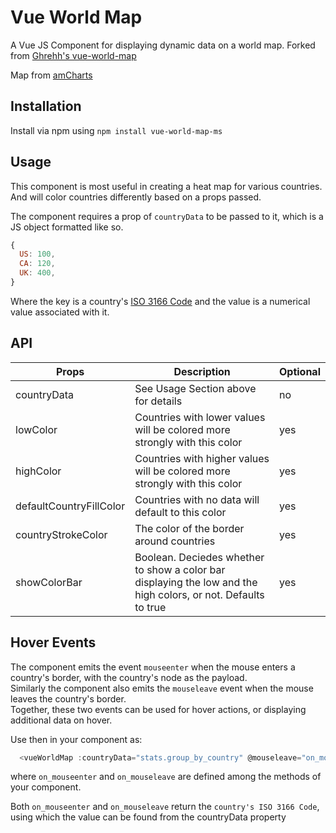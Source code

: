 # Vue World Map

A Vue JS Component for displaying dynamic data on a world map. Forked from [Ghrehh's vue-world-map](https://github.com/Ghrehh/vue-world-map)

Map from [amCharts](https://www.amcharts.com/svg-maps/?map=world)

## Installation

Install via npm using `npm install vue-world-map-ms`

## Usage

This component is most useful in creating a heat map for various countries. And
will color countries differently based on a props passed.

The component requires a prop of `countryData` to be passed to it, which is a JS
object formatted like so.

``` javascript
{
  US: 100,
  CA: 120,
  UK: 400,
}
```

Where the key is a country's
[ISO 3166 Code](https://en.wikipedia.org/wiki/ISO_3166) and the value is a
numerical value associated with it.

## API

| Props | Description | Optional |
| --- | --- | --- |
| countryData | See Usage Section above for details  | no |
| lowColor | Countries with lower values will be colored more strongly with this color | yes |
| highColor | Countries with higher values will be colored more strongly with this color | yes |
| defaultCountryFillColor | Countries with no data will default to this color | yes |
| countryStrokeColor | The color of the border around countries | yes |
| showColorBar | Boolean. Deciedes whether to show a color bar displaying the low and the high colors, or not. Defaults to true | yes |

## Hover Events

The component emits the event `mouseenter` when the mouse enters a country's border, with the country's node as the payload.  
Similarly the component also emits the `mouseleave` event when the mouse leaves the country's border.   
Together, these two events can be used for hover actions, or displaying additional data on hover.

Use then in your component as:  
``` javascript
  <vueWorldMap :countryData="stats.group_by_country" @mouseleave="on_mouseleave" @mouseenter="on_mouseenter" />
```
where `on_mouseenter` and `on_mouseleave` are defined among the methods of your component.

Both `on_mouseenter` and `on_mouseleave` return the `country's ISO 3166 Code`, using which the value can be found from the countryData property
